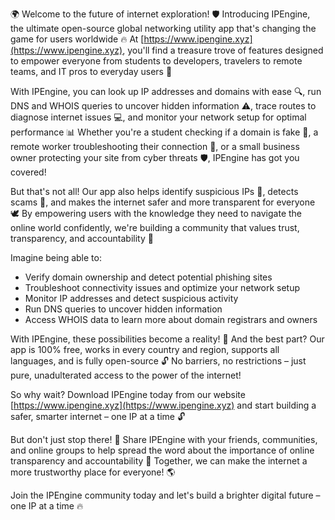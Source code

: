 🌍 Welcome to the future of internet exploration! 🛡️ Introducing IPEngine, the ultimate open-source global networking utility app that's changing the game for users worldwide 🔥 At [https://www.ipengine.xyz](https://www.ipengine.xyz), you'll find a treasure trove of features designed to empower everyone from students to developers, travelers to remote teams, and IT pros to everyday users 🌟

With IPEngine, you can look up IP addresses and domains with ease 🔍, run DNS and WHOIS queries to uncover hidden information ⚠️, trace routes to diagnose internet issues 💻, and monitor your network setup for optimal performance 📊 Whether you're a student checking if a domain is fake 👀, a remote worker troubleshooting their connection 🌆, or a small business owner protecting your site from cyber threats 🛡️, IPEngine has got you covered!

But that's not all! Our app also helps identify suspicious IPs 👺, detects scams 💸, and makes the internet safer and more transparent for everyone 🕊️ By empowering users with the knowledge they need to navigate the online world confidently, we're building a community that values trust, transparency, and accountability 🤝

Imagine being able to:

* Verify domain ownership and detect potential phishing sites
* Troubleshoot connectivity issues and optimize your network setup
* Monitor IP addresses and detect suspicious activity
* Run DNS queries to uncover hidden information
* Access WHOIS data to learn more about domain registrars and owners

With IPEngine, these possibilities become a reality! 🚀 And the best part? Our app is 100% free, works in every country and region, supports all languages, and is fully open-source 🔓 No barriers, no restrictions – just pure, unadulterated access to the power of the internet!

So why wait? Download IPEngine today from our website [https://www.ipengine.xyz](https://www.ipengine.xyz) and start building a safer, smarter internet – one IP at a time 🔓

But don't just stop there! 🚀 Share IPEngine with your friends, communities, and online groups to help spread the word about the importance of online transparency and accountability 💬 Together, we can make the internet a more trustworthy place for everyone! 🌎

Join the IPEngine community today and let's build a brighter digital future – one IP at a time 🔥